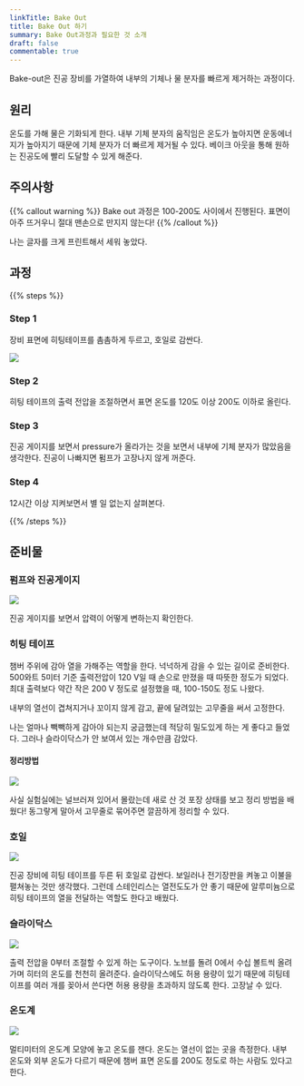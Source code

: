 ```yaml
---
linkTitle: Bake Out
title: Bake Out 하기
summary: Bake Out과정과 필요한 것 소개
draft: false
commentable: true
---
```


Bake-out은 진공 장비를 가열하여 내부의 기체나 물 분자를 빠르게 제거하는 과정이다.

<!--more-->

## 원리

온도를 가해 물은 기화되게 한다. 내부 기체 분자의 움직임은 온도가 높아지면 운동에너지가 높아지기 때문에 기체 분자가 더 빠르게 제거될 수 있다. 베이크 아웃을 통해 원하는 진공도에 빨리 도달할 수 있게 해준다.

## 주의사항

{{% callout warning %}}
Bake out 과정은 100-200도 사이에서 진행된다. 표면이 아주 뜨거우니 절대 맨손으로 만지지 않는다!
{{% /callout %}}

나는 글자를 크게 프린트해서 세워 놓았다.

## 과정

{{% steps %}}

### Step 1

장비 표면에 히팅테이프를 촘촘하게 두르고, 호일로 감싼다.

![](/overall.jpg)

### Step 2

히팅 테이프의 출력 전압을 조절하면서 표면 온도를 120도 이상 200도 이하로 올린다.

### Step 3

진공 게이지를 보면서 pressure가 올라가는 것을 보면서 내부에 기체 분자가 많았음을 생각한다. 진공이 나빠지면 펌프가 고장나지 않게 꺼준다.

### Step 4

12시간 이상 지켜보면서 별 일 없는지 살펴본다.

{{% /steps %}}

## 준비물

### 펌프와 진공게이지

![](/vacuum.jpg)

진공 게이지를 보면서 압력이 어떻게 변하는지 확인한다.

### 히팅 테이프

챔버 주위에 감아 열을 가해주는 역할을 한다. 넉넉하게 감을 수 있는 길이로 준비한다. 500와트 5미터 기준 출력전압이 120 V일 때 손으로 만졌을 때 따뜻한 정도가 되었다. 최대 출력보다 약간 작은 200 V 정도로 설정했을 때, 100-150도 정도 나왔다.

내부의 열선이 겹쳐지거나 꼬이지 않게 감고, 끝에 달려있는 고무줄을 써서 고정한다.

나는 얼마나 빽빽하게 감아야 되는지 궁금했는데 적당히 밀도있게 하는 게 좋다고 들었다. 그러나 슬라이닥스가 안 보여서 있는 개수만큼 감았다.

#### 정리방법

![](/Heating_tape_01.jpg)

사실 실험실에는 널브러져 있어서 몰랐는데 새로 산 것 포장 상태를 보고 정리 방법을 배웠다! 동그랗게 말아서 고무줄로 묶어주면 깔끔하게 정리할 수 있다.

### 호일

![](/foil_tape.jpg)

진공 장비에 히팅 테이프를 두른 뒤 호일로 감싼다. 보일러나 전기장판을 켜놓고 이불을 펼쳐놓는 것만 생각했다. 그런데 스테인리스는 열전도도가 안 좋기 때문에 알루미늄으로 히팅 테이프의 열을 전달하는 역할도 한다고 배웠다.

### 슬라이닥스

![](/slidacs01.jpg)

출력 전압을 0부터 조절할 수 있게 하는 도구이다. 노브를 돌려 0에서 수십 볼트씩 올려가며 히터의 온도를 천천히 올려준다. 슬라이닥스에도 허용 용량이 있기 때문에 히팅테이프를 여러 개를 꽂아서 쓴다면 허용 용량을 초과하지 않도록 한다. 고장날 수 있다.

### 온도계

![](/thermo.jpg)

멀티미터의 온도계 모양에 놓고 온도를 잰다. 온도는 열선이 없는 곳을 측정한다. 내부 온도와 외부 온도가 다르기 때문에 챔버 표면 온도를 200도 정도로 하는 사람도 있다고 한다.

